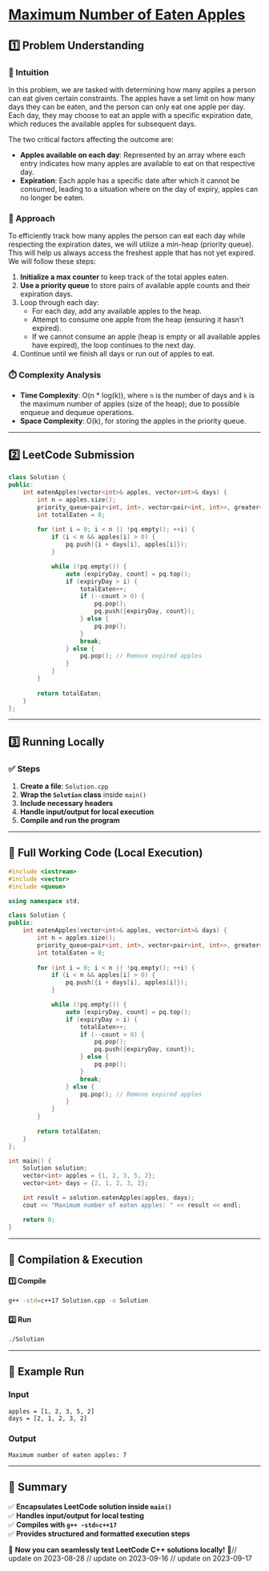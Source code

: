 # **[Maximum Number of Eaten Apples](https://leetcode.com/problems/maximum-number-of-eaten-apples/description/)**  

## **1️⃣ Problem Understanding**  
### **📌 Intuition**  
In this problem, we are tasked with determining how many apples a person can eat given certain constraints. The apples have a set limit on how many days they can be eaten, and the person can only eat one apple per day. Each day, they may choose to eat an apple with a specific expiration date, which reduces the available apples for subsequent days. 

The two critical factors affecting the outcome are:
- **Apples available on each day**: Represented by an array where each entry indicates how many apples are available to eat on that respective day.
- **Expiration**: Each apple has a specific date after which it cannot be consumed, leading to a situation where on the day of expiry, apples can no longer be eaten.

### **🚀 Approach**  
To efficiently track how many apples the person can eat each day while respecting the expiration dates, we will utilize a min-heap (priority queue). This will help us always access the freshest apple that has not yet expired. We will follow these steps:

1. **Initialize a max counter** to keep track of the total apples eaten.
2. **Use a priority queue** to store pairs of available apple counts and their expiration days.
3. Loop through each day:
   - For each day, add any available apples to the heap.
   - Attempt to consume one apple from the heap (ensuring it hasn't expired).
   - If we cannot consume an apple (heap is empty or all available apples have expired), the loop continues to the next day.
4. Continue until we finish all days or run out of apples to eat.
 
### **⏱️ Complexity Analysis**  
- **Time Complexity**: O(n * log(k)), where `n` is the number of days and `k` is the maximum number of apples (size of the heap); due to possible enqueue and dequeue operations.
- **Space Complexity**: O(k), for storing the apples in the priority queue.

---  

## **2️⃣ LeetCode Submission**  
```cpp
class Solution {
public:
    int eatenApples(vector<int>& apples, vector<int>& days) {
        int n = apples.size();
        priority_queue<pair<int, int>, vector<pair<int, int>>, greater<pair<int, int>>> pq;
        int totalEaten = 0;
        
        for (int i = 0; i < n || !pq.empty(); ++i) {
            if (i < n && apples[i] > 0) {
                pq.push({i + days[i], apples[i]});
            }

            while (!pq.empty()) {
                auto [expiryDay, count] = pq.top();
                if (expiryDay > i) {
                    totalEaten++;
                    if (--count > 0) {
                        pq.pop();
                        pq.push({expiryDay, count});
                    } else {
                        pq.pop();
                    }
                    break;
                } else {
                    pq.pop(); // Remove expired apples
                }
            }
        }
        
        return totalEaten;
    }
};
```  

---  

## **3️⃣ Running Locally**  
### **✅ Steps**  
1. **Create a file**: `Solution.cpp`  
2. **Wrap the `Solution` class** inside `main()`  
3. **Include necessary headers**  
4. **Handle input/output for local execution**  
5. **Compile and run the program**  

---  

## **📝 Full Working Code (Local Execution)**  
```cpp
#include <iostream>
#include <vector>
#include <queue>

using namespace std;

class Solution {
public:
    int eatenApples(vector<int>& apples, vector<int>& days) {
        int n = apples.size();
        priority_queue<pair<int, int>, vector<pair<int, int>>, greater<pair<int, int>>> pq;
        int totalEaten = 0;
        
        for (int i = 0; i < n || !pq.empty(); ++i) {
            if (i < n && apples[i] > 0) {
                pq.push({i + days[i], apples[i]});
            }

            while (!pq.empty()) {
                auto [expiryDay, count] = pq.top();
                if (expiryDay > i) {
                    totalEaten++;
                    if (--count > 0) {
                        pq.pop();
                        pq.push({expiryDay, count});
                    } else {
                        pq.pop();
                    }
                    break;
                } else {
                    pq.pop(); // Remove expired apples
                }
            }
        }
        
        return totalEaten;
    }
};

int main() {
    Solution solution;
    vector<int> apples = {1, 2, 3, 5, 2};
    vector<int> days = {2, 1, 2, 3, 2};

    int result = solution.eatenApples(apples, days);
    cout << "Maximum number of eaten apples: " << result << endl;

    return 0;
}
```  

---  

## **🔧 Compilation & Execution**  
#### **1️⃣ Compile**  
```bash
g++ -std=c++17 Solution.cpp -o Solution
```  

#### **2️⃣ Run**  
```bash
./Solution
```  

---  

## **🎯 Example Run**  
### **Input**  
```
apples = [1, 2, 3, 5, 2]
days = [2, 1, 2, 3, 2]
```  
### **Output**  
```
Maximum number of eaten apples: 7
```  

---  

## **📌 Summary**  
✅ **Encapsulates LeetCode solution inside `main()`**  
✅ **Handles input/output for local testing**  
✅ **Compiles with `g++ -std=c++17`**  
✅ **Provides structured and formatted execution steps**  

🚀 **Now you can seamlessly test LeetCode C++ solutions locally!** 🚀// update on 2023-08-28
// update on 2023-09-16
// update on 2023-09-17
